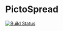 # PictoSpread

[![Build Status](https://travis-ci.org/jupl/picto-spread.png?branch=master)](https://travis-ci.org/jupl/picto-spread)